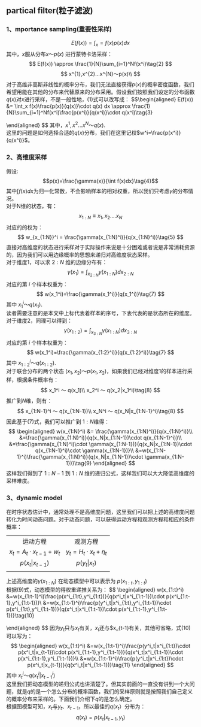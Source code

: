 ## partical filter(粒子滤波)
### 1、mportance sampling(重要性采样)
$$
E(f(x)) = \int_x =f(x)p(x)dx\tag{1}
$$
其中，$x$服从分布$x～p(x)$
进行蒙特卡洛采样：
$$
E(f(x)) \approx \frac{1}{N}\sum_{i=1}^Nf(x^i)\tag{2}
$$
$$
x^{1},x^{2}...x^{N}～p(x)\\
$$
对于高维非高斯非线性的概率分布，我们无法直接获得$p(x)$的概率密度函数，我们希望用能在其他的分布来代替原来的分布采用。假设我们按照我们设定的分布函数$q(x)$对$x$进行采样，不是一般性地，(1)式可以改写成：
$$\begin{aligned}
    E(f(x)) &= \int_x f(x)\frac{p(x)}{q(x)}\cdot q(x) dx
            \approx \frac{1}{N}\sum_{i=1}^Nf(x^i)\frac{p(x^i)}{q(x^i)}\cdot q(x^i)\tag{3}
 
\end{aligned}
$$
其中，$x^{1},x^{2}...x^{N}～q(x)$.<br>
这里的问题是如何选择合适的$q(x)$分布，我们在这里记权$w^i=\frac{p(x^i)}{q(x^i)}$。
### 2、高维度采样
假设:
$$p(x)=\frac{\gamma(x)}{\int f(x)dx}\tag{4}$$
其中$\int f(x)dx$为归一化常数，不会影响样本的相对权重，所以我们只考虑$\gamma$的分布情况。<br>
对于N维的状态，有：
$$
x_{1:N}\equiv{x_1,x_2....x_N}
$$
对应的的权为：
$$
w_{x_{1:N}}^i = \frac{\gamma(x_{1:N}^i)}{q(x_{1:N}^i)}\tag{5}
$$
直接对高维度的状态进行采样对于实际操作来说是十分困难或者说是非常消耗资源的，因为我们可以用边缘概率的思想来递归对高维度状态采样。<br>
对于维度1，可以求 $2:N$ 维的边缘分布有：
$$
\gamma (x_1) = \int_{x_{2:N}}\gamma(x_{1:N})dx_{2:N}\tag{6}
$$
对应的第 $i$ 个样本权重为：
$$
w(x_1^i)=\frac{\gamma(x_1^i)}{q(x_1^i)}\tag{7}
$$
其中 $x_1^i ～ q(x_1)$.<br>
读者需要注意的是本文中上标代表着样本的序号，下表代表的是状态所在的维度。
对于维度2，同理可以得到：
$$
\gamma (x_{1:2}) = \int_{x_{3:N}}\gamma(x_{1:N})dx_{3:N}\tag{6}
$$
对应的第 $i$ 个样本权重为：
$$
w(x_1^i)=\frac{\gamma(x_{1:2}^i)}{q(x_{1:2}^i)}\tag{7}
$$
其中 $x_{1:2}^i ～ q(x_{1:2})$.<br>
对于联合分布的两个状态 $(x_1,x_2)～ p(x_1,x_2)$，如果我们已经对维度1的样本进行采样，根据条件概率有：
$$
x_1^i ～ q(x_1)\\
x_2^i ～ q(x_2|x_1^i)\tag{8}
$$
推广到$N$维，则有：
$$
x_{1:N-1}^i ～ q(x_{1:N-1})\\
x_N^i ～ q(x_N|x_{1:N-1}^i)\tag{8}
$$
因此基于(7)式，我们可以推广到 $1:N$维得：
$$
\begin{aligned}
    w(x_{1:N}^i) &= \frac{\gamma(x_{1:N}^i)}{q(x_{1:N}^i)}\\
    &=\frac{\gamma(x_{1:N}^i)}{q(x_N|x_{1:N-1})\cdot q(x_{1:N-1}^i)}\\
    &=\frac{\gamma(x_{1:N}^i)\cdot \gamma(x_{1:N-1})}{q(x_N|x_{1:N-1})\cdot q(x_{1:N-1}^i)\cdot \gamma(x_{1:N-1})}\\
    &=w(x_{1:N-1}^i)\frac{\gamma(x_{1:N}^i)}{q(x_N|x_{1:N-1})\cdot \gamma(x_{1:N-1})}\tag{9}
\end{aligned}
$$
这样我们得到了 $1:N-1$ 到 $1:N$ 维的递归公式，这样我们可以大大降低高维度的采样难度。
### 3、dynamic model
在时序状态估计中，通常处理不是高维度问题，这里我们可以把上述的高维度问题转化为时间动态问题。对于动态问题，可以获得运动方程和观测方程和相应的条件概率：<br>
<style>
table {
margin: auto;
}
</style>

|||
|:----:|:-----:|
|运动方程|观测方程|
|$x_t=A_t\cdot x_{t-1} + w_t$|$y_t=H_t\cdot x_{t} + \eta_t$|
|$p(x_t\|x_{t-1})$|$p(y_t\|x_{t})$|
|||

上述高维度的$\gamma(x_{1:N})$ 在动态模型中可以表示为 $p(x_{1:t},y_{1:t})$<br>
根据(9)式，动态模型的得权重递推关系为：
$$
\begin{aligned}
    w(x_{1:t}^i) &=w(x_{1:t-1}^i)\frac{p(x^i_{1:t},y^i_{1:t})}{q(x^i_t|x^i_{1:t-1})\cdot p(x^i_{1:t-1},y^i_{1:t-1})}\\
    &=w(x_{1:t-1}^i)\frac{p(y^i_t|x^i_{1:t},y^i_{1:t-1})\cdot p(x^i_{1:t},y^i_{1:t-1})}{q(x^i_t|x^i_{1:t-1})\cdot p(x^i_{1:t-1},y^i_{1:t-1})}\tag{10}

\end{aligned}
$$
因为$y_t$只与$x_t$有关，$x_t$还与$x_{t-1}有关，其他可省略，式(10)可以写为：
$$
\begin{aligned}
    w(x_{1:t}^i)
    &=w(x_{1:t-1}^i)\frac{p(y^i_t|x^i_{1:t})\cdot p(x^i_t|x_{t-1})\cdot p(x^i_{1:t-1},y^i_{1:t-1})}{q(x^i_t|x^i_{1:t-1})\cdot p(x^i_{1:t-1},y^i_{1:t-1})}\\
    &=w(x_{1:t-1}^i)\frac{p(y^i_t|x^i_{1:t})\cdot p(x^i_t|x_{t-1})}{q(x^i_t|x^i_{1:t-1})}\tag{11}
\end{aligned}
$$
其中 $x_t^i～q(x_t^i|x_{t-1}^i)$<br>
这里我们把动态模型的递归公式也讲清楚了。但其实前面的一直没有讲到一个大问题，就是$q$的是一个怎么分布的概率函数，我们的采样原则就是按照我们自己定义的概率分布来采样的。下面我们介绍下$q$的是怎么确定。<br>
根据图模型可知，$x_t$与$y_t$、$x_{t-1}$，所以最佳的$q(x_t）$分布为：
$$
q(x_t) = p(x_t|x_{t-1},y_t)\tag{12}
$$

